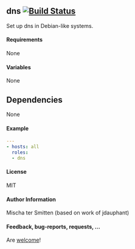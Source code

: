 ## dns [![Build Status](https://travis-ci.org/Oefenweb/ansible-dns.svg?branch=master)](https://travis-ci.org/Oefenweb/ansible-dns)

Set up dns in Debian-like systems.

#### Requirements

None

#### Variables

None

## Dependencies

None

#### Example

```yaml
---
- hosts: all
  roles:
  - dns
```

#### License

MIT

#### Author Information

Mischa ter Smitten (based on work of jdauphant)

#### Feedback, bug-reports, requests, ...

Are [welcome](https://github.com/Oefenweb/ansible-dns/issues)!
